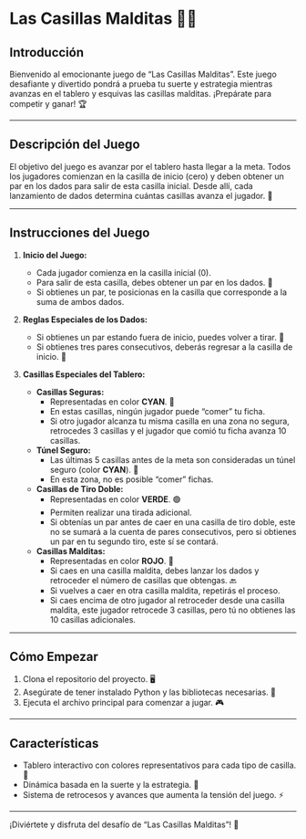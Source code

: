 # Las Casillas Malditas 🎲👹

## Introducción
Bienvenido al emocionante juego de “Las Casillas Malditas”. Este juego desafiante y divertido pondrá a prueba tu suerte y estrategia mientras avanzas en el tablero y esquivas las casillas malditas. ¡Prepárate para competir y ganar! 🏆

---

## Descripción del Juego
El objetivo del juego es avanzar por el tablero hasta llegar a la meta. Todos los jugadores comienzan en la casilla de inicio (cero) y deben obtener un par en los dados para salir de esta casilla inicial. Desde allí, cada lanzamiento de dados determina cuántas casillas avanza el jugador. 🎯

---

## Instrucciones del Juego
1. **Inicio del Juego:**
   - Cada jugador comienza en la casilla inicial (0).
   - Para salir de esta casilla, debes obtener un par en los dados. 🎲
   - Si obtienes un par, te posicionas en la casilla que corresponde a la suma de ambos dados.

2. **Reglas Especiales de los Dados:**
   - Si obtienes un par estando fuera de inicio, puedes volver a tirar. 🔄
   - Si obtienes tres pares consecutivos, deberás regresar a la casilla de inicio. 🚫

3. **Casillas Especiales del Tablero:**
   - **Casillas Seguras:**
     - Representadas en color **CYAN**. 🔵
     - En estas casillas, ningún jugador puede “comer” tu ficha.
     - Si otro jugador alcanza tu misma casilla en una zona no segura, retrocedes 3 casillas y el jugador que comió tu ficha avanza 10 casillas.
   - **Túnel Seguro:**
     - Las últimas 5 casillas antes de la meta son consideradas un túnel seguro (color **CYAN**). 🔵
     - En esta zona, no es posible “comer” fichas.
   - **Casillas de Tiro Doble:**
     - Representadas en color **VERDE**. 🟢
     - Permiten realizar una tirada adicional.
     - Si obtenías un par antes de caer en una casilla de tiro doble, este no se sumará a la cuenta de pares consecutivos, pero si obtienes un par en tu segundo tiro, este sí se contará.
   - **Casillas Malditas:**
     - Representadas en color **ROJO**. 🔴
     - Si caes en una casilla maldita, debes lanzar los dados y retroceder el número de casillas que obtengas. 🔙
     - Si vuelves a caer en otra casilla maldita, repetirás el proceso.
     - Si caes encima de otro jugador al retroceder desde una casilla maldita, este jugador retrocede 3 casillas, pero tú no obtienes las 10 casillas adicionales.

---

## Cómo Empezar
1. Clona el repositorio del proyecto. 🖥️
2. Asegúrate de tener instalado Python y las bibliotecas necesarias. 🐍
3. Ejecuta el archivo principal para comenzar a jugar. 🎮

---

## Características
- Tablero interactivo con colores representativos para cada tipo de casilla. 🌈
- Dinámica basada en la suerte y la estrategia. 🤞
- Sistema de retrocesos y avances que aumenta la tensión del juego. ⚡

---

¡Diviértete y disfruta del desafío de “Las Casillas Malditas”! 🎉

